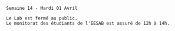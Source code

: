     Semaine 14 - Mardi 01 Avril
    
    Le Lab est fermé au public.
    Le monitorat des étudiants de l'EESAB est assuré de 12h à 14h.